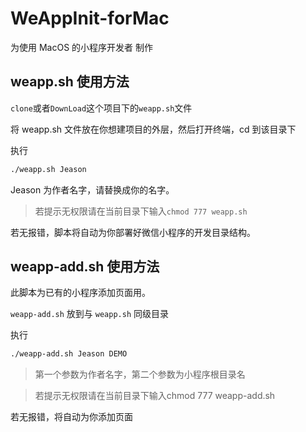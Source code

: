 # WeAppInit-forMac
为使用 MacOS 的小程序开发者 制作


## weapp.sh 使用方法

`clone`或者`DownLoad`这个项目下的`weapp.sh`文件

将 weapp.sh 文件放在你想建项目的外层，然后打开终端，cd 到该目录下

执行

```bash
./weapp.sh Jeason
```

Jeason 为作者名字，请替换成你的名字。

>若提示无权限请在当前目录下输入`chmod 777 weapp.sh`

若无报错，脚本将自动为你部署好微信小程序的开发目录结构。

## weapp-add.sh 使用方法

此脚本为已有的小程序添加页面用。

`weapp-add.sh` 放到与 `weapp.sh` 同级目录

执行

```bash
./weapp-add.sh Jeason DEMO
```

>第一个参数为作者名字，第二个参数为小程序根目录名

>若提示无权限请在当前目录下输入chmod 777 weapp-add.sh

若无报错，将自动为你添加页面
